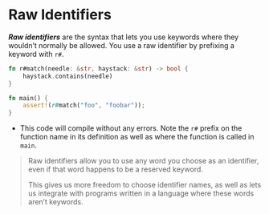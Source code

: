 # Raw Identifiers

***Raw identifiers*** are the syntax that lets you use keywords where they wouldn’t normally be allowed. You use a raw identifier by prefixing a keyword with `r#`.

```rust
fn r#match(needle: &str, haystack: &str) -> bool {
    haystack.contains(needle)
}

fn main() {
    assert!(r#match("foo", "foobar"));
}
```

* This code will compile without any errors. Note the `r#` prefix on the function name in its definition as well as where the function is called in `main`.

> Raw identifiers allow you to use any word you choose as an identifier, even if that word happens to be a reserved keyword. 
>
> This gives us more freedom to choose identifier names, as well as lets us integrate with programs written in a language where these words aren’t keywords. 